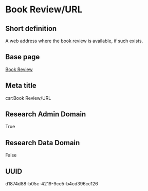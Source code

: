 # Book Review/URL
## Short definition
A web address where the book review is available, if such exists.
## Base page
[Book Review](https://github.com/EuroCRIS/CASRAI-Dictionairies/blob/main/Objects/Book%20Review.md)
## Meta title
csr:Book Review/URL
## Research Admin Domain
True
## Research Data Domain
False
## UUID
d1874d88-b05c-4219-9ce5-b4cd396cc126
